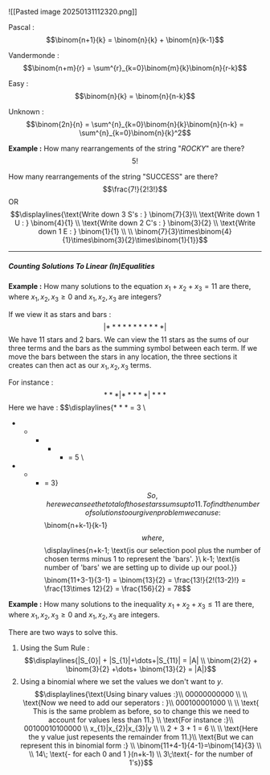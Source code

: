 ![[Pasted image 20250131112320.png]]

Pascal : $$\binom{n+1}{k} = \binom{n}{k} + \binom{n}{k-1}$$

Vandermonde : $$\binom{n+m}{r} = \sum^{r}_{k=0}\binom{m}{k}\binom{n}{r-k}$$

Easy : $$\binom{n}{k} = \binom{n}{n-k}$$

Unknown : $$\binom{2n}{n} = \sum^{n}_{k=0}\binom{n}{k}\binom{n}{n-k} = \sum^{n}_{k=0}\binom{n}{k}^2$$


**Example :**
How many rearrangements of the string "$ROCKY$" are there?
$$5!$$

How many rearrangements of the string "$\text{SUCCESS}$" are there?
$$\frac{7!}{2!3!}$$
OR
$$\displaylines{\text{Write down 3 S's : } \binom{7}{3}\\
\text{Write down 1 U : } \binom{4}{1} \\
\text{Write down 2 C's : } \binom{3}{2} \\
\text{Write down 1 E : } \binom{1}{1} \\ \\
\binom{7}{3}\times\binom{4}{1}\times\binom{3}{2}\times\binom{1}{1}}$$


---
##### Counting Solutions To Linear (In)Equalities

**Example :** 
How many solutions to the equation $x_{1} + x_{2} + x_{3} = 11$ are there, where $x_{1},x_{2},x_{3} \geq 0$ and $x_{1},x_{2},x_{3}$ are integers?

If we view it as stars and bars : $$| * * * * * * * * * * * |$$
We have 11 stars and 2 bars. We can view the 11 stars as the sums of our three terms and the bars as the summing symbol between each term. If we move the bars between the stars in any location, the three sections it creates can then act as our $x_{1}, x_{2}, x_{3}$ terms. 

For instance : $$* * * | * * * * *| * *\; *$$
Here we have : $$\displaylines{* * * = 3 \\
* * * * * = 5 \\
* * * = 3}$$
So, here we can see the total of those stars sums up to 11. To find the number of solutions to our given problem we can use : $$\binom{n+k-1}{k-1}$$
where, $$\displaylines{n+k-1\; \text{is our selection pool plus the number of chosen terms minus 1 to represent the 'bars'. }\\
k-1\; \text{is number of 'bars' we are setting up to divide up our pool.}}$$
$$\binom{11+3-1}{3-1} = \binom{13}{2} = \frac{13!}{2!(13-2)!} = \frac{13\times 12}{2} = \frac{156}{2} = 78$$



**Example :**
How many solutions to the inequality $x_{1}+x_{2}+x_{3} \leq 11$ are there, where $x_{1},x_{2},x_{3} \geq 0$ and $x_{1}, x_{2}, x_{3}$ are integers.

There are two ways to solve this.

1. Using the Sum Rule : $$\displaylines{|S_{0}| + |S_{1}|+\dots+|S_{11}| = |A| \\
\binom{2}{2} + \binom{3}{2} +\dots+ \binom{13}{2} = |A|}$$
2. Using a binomial where we set the values we don't want to $y$. $$\displaylines{\text{Using binary values :}\\
00000000000 \\ \\
\text{Now we need to add our seperators : }\\
000100001000 \\ \\
\text{ This is the same problem as before, so to change this we need to account for values less than 11.} \\
\text{For instance :}\\
00100010100000 \\
x_{1}|x_{2}|x_{3}|y \\ \\
2 + 3 + 1 = 6 \\ \\
\text{Here the y value just repesents the remainder from 11.}\\
\text{But we can represent this in binomial form :} \\
\binom{11+4-1}{4-1}=\binom{14}{3} \\ \\
14\; \text{- for each 0 and 1 }(n+k-1) \\
3\;\text{- for the number of 1's}}$$







